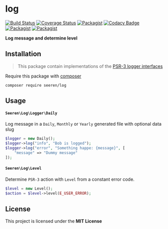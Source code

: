 # log

[![Build Status](https://travis-ci.org/seeren/log.svg?branch=master)](https://travis-ci.org/seeren/log) [![Coverage Status](https://coveralls.io/repos/github/seeren/log/badge.svg?branch=master)](https://coveralls.io/github/seeren/log?branch=master) [![Packagist](https://img.shields.io/packagist/dt/seeren/log.svg)](https://packagist.org/packages/seeren/log/stats) [![Codacy Badge](https://api.codacy.com/project/badge/Grade/79594fda319241f787ac5342cb0a1836)](https://www.codacy.com/app/seeren/log?utm_source=github.com&amp;utm_medium=referral&amp;utm_content=seeren/log&amp;utm_campaign=Badge_Grade) [![Packagist](https://img.shields.io/packagist/v/seeren/log.svg)](https://packagist.org/packages/seeren/log) [![Packagist](https://img.shields.io/packagist/l/seeren/log.svg)](LICENSE)

**Log message and determine level**

## Installation

> This package contain implementations of the [PSR-3 logger interfaces](https://github.com/php-fig/fig-standards/blob/master/accepted/PSR-3-logger-interface.md)

Require this package with [composer](https://getcomposer.org/)

```
composer require seeren/log
```

## Usage

#### `Seeren\Log\Logger\Daily`

Log message in a `Daily`, `Monthly` or `Yearly` generated file with optional data slug

```php
$logger = new Daily();
$logger->log("info", "Bob is logged");
$logger->log("error", "Something happe: {message}", [
    "message" => "Dummy message"
]);
```

#### `Seeren\Log\Level`

Determine `PSR-3` action with `Level` from a constant error code.

```php
$level = new Level();
$action = $level->level(E_USER_ERROR);
```

## License
This project is licensed under the **MIT License**
